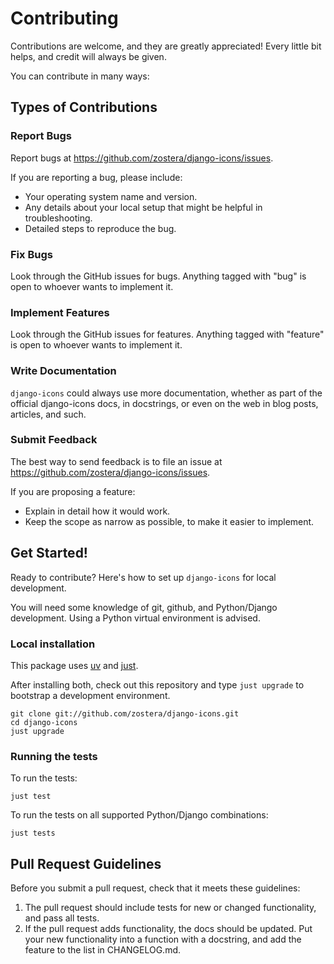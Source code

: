 # Contributing

Contributions are welcome, and they are greatly appreciated! Every
little bit helps, and credit will always be given.

You can contribute in many ways:

## Types of Contributions

### Report Bugs

Report bugs at <https://github.com/zostera/django-icons/issues>.

If you are reporting a bug, please include:

- Your operating system name and version.
- Any details about your local setup that might be helpful in troubleshooting.
- Detailed steps to reproduce the bug.

### Fix Bugs

Look through the GitHub issues for bugs. Anything tagged with \"bug\" is open to whoever wants to implement it.

### Implement Features

Look through the GitHub issues for features. Anything tagged with \"feature\" is open to whoever wants to implement it.

### Write Documentation

`django-icons` could always use more documentation, whether as part of the official django-icons docs, in docstrings, or even on the web in blog posts, articles, and such.

### Submit Feedback

The best way to send feedback is to file an issue at
<https://github.com/zostera/django-icons/issues>.

If you are proposing a feature:

- Explain in detail how it would work.
- Keep the scope as narrow as possible, to make it easier to implement.

## Get Started!

Ready to contribute? Here\'s how to set up `django-icons` for local development.

You will need some knowledge of git, github, and Python/Django development. Using a Python virtual environment is advised.

### Local installation

This package uses [uv](https://github.com/astral-sh/uv) and [just](https://github.com/casey/just).

After installing both, check out this repository and type `just upgrade` to bootstrap a development environment.

```console
git clone git://github.com/zostera/django-icons.git
cd django-icons
just upgrade
```

### Running the tests

To run the tests:

```console
just test
```

To run the tests on all supported Python/Django combinations:

```console
just tests
```

## Pull Request Guidelines

Before you submit a pull request, check that it meets these guidelines:

1. The pull request should include tests for new or changed functionality, and pass all tests.
2. If the pull request adds functionality, the docs should be updated. Put your new functionality into a function with a docstring, and add the feature to the list in CHANGELOG.md.
